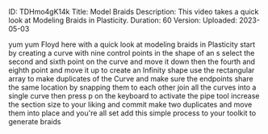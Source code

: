 ID: TDHmo4gK14k
Title: Model Braids
Description: This video takes a quick look at Modeling Braids in Plasticity.
Duration: 60
Version: 
Uploaded: 2023-05-03

yum yum Floyd here with a quick look at
modeling braids in Plasticity start by
creating a curve with nine control
points in the shape of an s
select the second and sixth point on the
curve and move it down
then the fourth and eighth point
and move it up to create an Infinity
shape
use the rectangular array to make
duplicates of the Curve
and make sure the endpoints share the
same location by snapping them to each
other
join all the curves into a single curve
then press p on the keyboard to activate
the pipe tool increase the section size
to your liking and commit make two
duplicates and move them into place and
you're all set
add this simple process to your toolkit
to generate braids